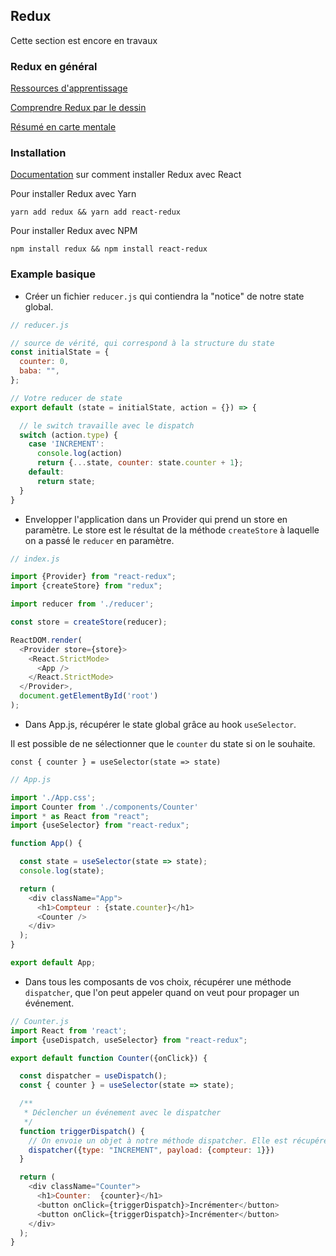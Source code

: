 
## Redux
Cette section est encore en travaux

### Redux en général

[Ressources d'apprentissage](https://redux.js.org/introduction/learning-resources)

[Comprendre Redux par le dessin](https://code-cartoons.com/a-cartoon-intro-to-redux-3afb775501a6)

[Résumé en carte mentale](https://mind42.com/public/8134952c-a3d8-4e27-804b-c761072d10f4)


### Installation 

[Documentation](https://react-redux.js.org/) sur comment installer Redux avec React

Pour installer Redux avec Yarn

`yarn add redux && yarn add react-redux`


Pour installer Redux avec NPM

`npm install redux && npm install react-redux`


### Example basique

- Créer un fichier  `reducer.js` qui contiendra la "notice" de notre state global. 

```js
// reducer.js

// source de vérité, qui correspond à la structure du state
const initialState = {
  counter: 0,
  baba: "",
};

// Votre reducer de state
export default (state = initialState, action = {}) => {

  // le switch travaille avec le dispatch
  switch (action.type) {
    case 'INCREMENT':
      console.log(action)
      return {...state, counter: state.counter + 1};
    default:
      return state;
  }
}


```

- Envelopper l'application dans un Provider qui prend un store en paramètre. Le store est le résultat de la méthode 
`createStore` à laquelle on a passé le `reducer` en paramètre. 

```js
// index.js

import {Provider} from "react-redux";
import {createStore} from "redux";

import reducer from './reducer';

const store = createStore(reducer);

ReactDOM.render(
  <Provider store={store}>
    <React.StrictMode>
      <App />
    </React.StrictMode>
  </Provider>,
  document.getElementById('root')
);

```

- Dans App.js, récupérer le state global grâce au hook `useSelector`. 

Il est possible de ne sélectionner que le `counter` du state si on le souhaite. 

`const { counter } = useSelector(state => state)`

```js
// App.js

import './App.css';
import Counter from './components/Counter'
import * as React from "react";
import {useSelector} from "react-redux";

function App() {

  const state = useSelector(state => state);
  console.log(state);

  return (
    <div className="App">
      <h1>Compteur : {state.counter}</h1>
      <Counter />
    </div>
  );
}

export default App;
```

- Dans tous les composants de vos choix, récupérer une méthode `dispatcher`, que l'on peut appeler 
quand on veut pour propager un événement. 

```js
// Counter.js
import React from 'react';
import {useDispatch, useSelector} from "react-redux";

export default function Counter({onClick}) {

  const dispatcher = useDispatch();
  const { counter } = useSelector(state => state);

  /**
   * Déclencher un événement avec le dispatcher
   */
  function triggerDispatch() {
    // On envoie un objet à notre méthode dispatcher. Elle est récupérée dans la fonction du reducer. 
    dispatcher({type: "INCREMENT", payload: {compteur: 1}})
  }

  return (
    <div className="Counter">
      <h1>Counter:  {counter}</h1>
      <button onClick={triggerDispatch}>Incrémenter</button>
      <button onClick={triggerDispatch}>Incrémenter</button>
    </div>
  );
}
